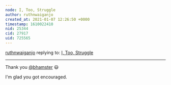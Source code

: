 ```yaml
---
node: I, Too, Struggle
author: ruthnwaiganjo
created_at: 2021-01-07 12:26:50 +0000
timestamp: 1610022410
nid: 25344
cid: 27917
uid: 725565
---
```




[ruthnwaiganjo](../profile/ruthnwaiganjo) replying to: [I, Too, Struggle](../notes/ruthnwaiganjo/12-28-2020/i-too-struggle)

----
Thank you [@bhamster](/profile/bhamster) 😃 

I'm glad you got encouraged.